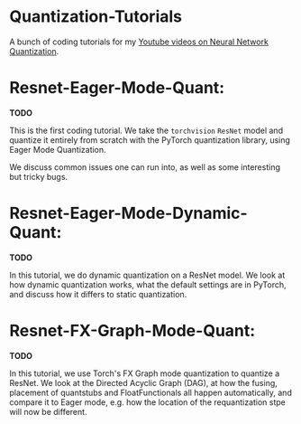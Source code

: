 # Quantization-Tutorials
A bunch of coding tutorials for my [Youtube videos on Neural Network Quantization](https://www.youtube.com/@NeuralNetworkQuantization).

# Resnet-Eager-Mode-Quant:

<!--
[![How to Quantize a ResNet from Scratch! Full Coding Tutorial (Eager Mode)](https://ytcards.demolab.com/?id=GOalKAvjZQY&title=How+to+Quantize+a+ResNet+from+Scratch!+Full+Coding+Tutorial+(Eager+Mode)&lang=en&timestamp=1706473016&background_color=%230d1117&title_color=%23ffffff&stats_color=%23dedede&max_title_lines=1&width=250&border_radius=5 "How to Quantize a ResNet from Scratch! Full Coding Tutorial (Eager Mode)")](https://www.youtube.com/watch?v=GOalKAvjZQY)
-->
**TODO**

This is the first coding tutorial. We take the `torchvision` `ResNet` model and quantize it entirely from scratch with the PyTorch quantization library, using Eager Mode Quantization.

We discuss common issues one can run into, as well as some interesting but tricky bugs.

# Resnet-Eager-Mode-Dynamic-Quant:

**TODO**

In this tutorial, we do dynamic quantization on a ResNet model. We look at how dynamic quantization works, what the default settings are in PyTorch, and discuss how it differs to static quantization.

# Resnet-FX-Graph-Mode-Quant:

**TODO** 

In this tutorial, we use Torch's FX Graph mode quantization to quantize a ResNet. We look at the Directed Acyclic Graph (DAG), at how the fusing, placement of quantstubs and FloatFunctionals all happen automatically, and compare it to Eager mode, e.g. how the location of the requantization stpe will now be different.
